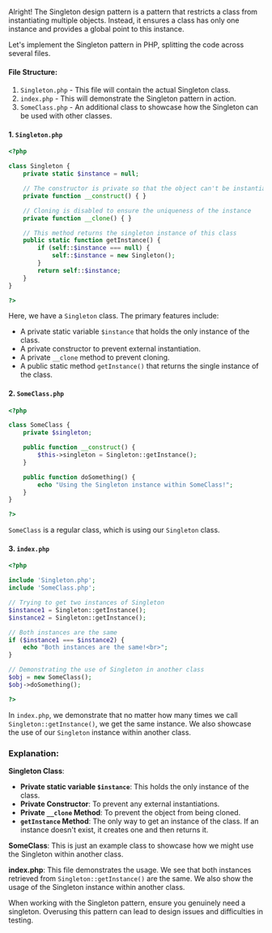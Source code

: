 Alright! The Singleton design pattern is a pattern that restricts a class from instantiating multiple objects. Instead, it ensures a class has only one instance and provides a global point to this instance.

Let's implement the Singleton pattern in PHP, splitting the code across several files.

#### File Structure:
1. `Singleton.php` - This file will contain the actual Singleton class.
2. `index.php` - This will demonstrate the Singleton pattern in action.
3. `SomeClass.php` - An additional class to showcase how the Singleton can be used with other classes.

#### 1. `Singleton.php`
```php
<?php

class Singleton {
    private static $instance = null;

    // The constructor is private so that the object can't be instantiated from outside
    private function __construct() { }

    // Cloning is disabled to ensure the uniqueness of the instance
    private function __clone() { }

    // This method returns the singleton instance of this class
    public static function getInstance() {
        if (self::$instance === null) {
            self::$instance = new Singleton();
        }
        return self::$instance;
    }
}

?>
```

Here, we have a `Singleton` class. The primary features include:
- A private static variable `$instance` that holds the only instance of the class.
- A private constructor to prevent external instantiation.
- A private `__clone` method to prevent cloning.
- A public static method `getInstance()` that returns the single instance of the class.

#### 2. `SomeClass.php`
```php
<?php

class SomeClass {
    private $singleton;

    public function __construct() {
        $this->singleton = Singleton::getInstance();
    }

    public function doSomething() {
        echo "Using the Singleton instance within SomeClass!";
    }
}

?>
```

`SomeClass` is a regular class, which is using our `Singleton` class.

#### 3. `index.php`
```php
<?php

include 'Singleton.php';
include 'SomeClass.php';

// Trying to get two instances of Singleton
$instance1 = Singleton::getInstance();
$instance2 = Singleton::getInstance();

// Both instances are the same
if ($instance1 === $instance2) {
    echo "Both instances are the same!<br>";
}

// Demonstrating the use of Singleton in another class
$obj = new SomeClass();
$obj->doSomething();

?>
```

In `index.php`, we demonstrate that no matter how many times we call `Singleton::getInstance()`, we get the same instance. We also showcase the use of our `Singleton` instance within another class.

### Explanation:

**Singleton Class**:
- **Private static variable `$instance`**: This holds the only instance of the class.
- **Private Constructor**: To prevent any external instantiations.
- **Private `__clone` Method**: To prevent the object from being cloned.
- **`getInstance` Method**: The only way to get an instance of the class. If an instance doesn't exist, it creates one and then returns it.

**SomeClass**:
This is just an example class to showcase how we might use the Singleton within another class.

**index.php**:
This file demonstrates the usage. We see that both instances retrieved from `Singleton::getInstance()` are the same. We also show the usage of the Singleton instance within another class.

When working with the Singleton pattern, ensure you genuinely need a singleton. Overusing this pattern can lead to design issues and difficulties in testing.
